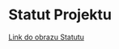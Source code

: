 # Statut Projektu #

[Link do obrazu Statutu](http://www.google.com/url?sa=D&q=https://docs.google.com/drawings/edit%3Fid%3D1jNtTXR_f_L72i2eVzlPvuRF8VfEdkYvJ1bHsY9Y2Tls%26hl%3Dpl%26authkey%3DCJmKgM0E&usg=AFQjCNFjZvG8PRF4srZyxGqgkAIYv5VbBw)